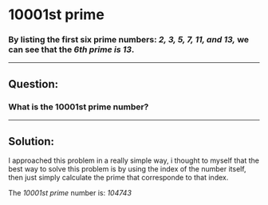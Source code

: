 # 10001st prime

### By listing the first six prime numbers: *2, 3, 5, 7, 11, and 13,* we can see that the *6th prime is 13*.
---
## Question: 
### What is the 10001st prime number?
---
## Solution:
I approached this problem in a really simple way, i thought to myself that the best way to solve this problem is by using the index of the number itself, then just simply calculate the prime that corresponde to that index.

The *10001st prime* number is: *104743*